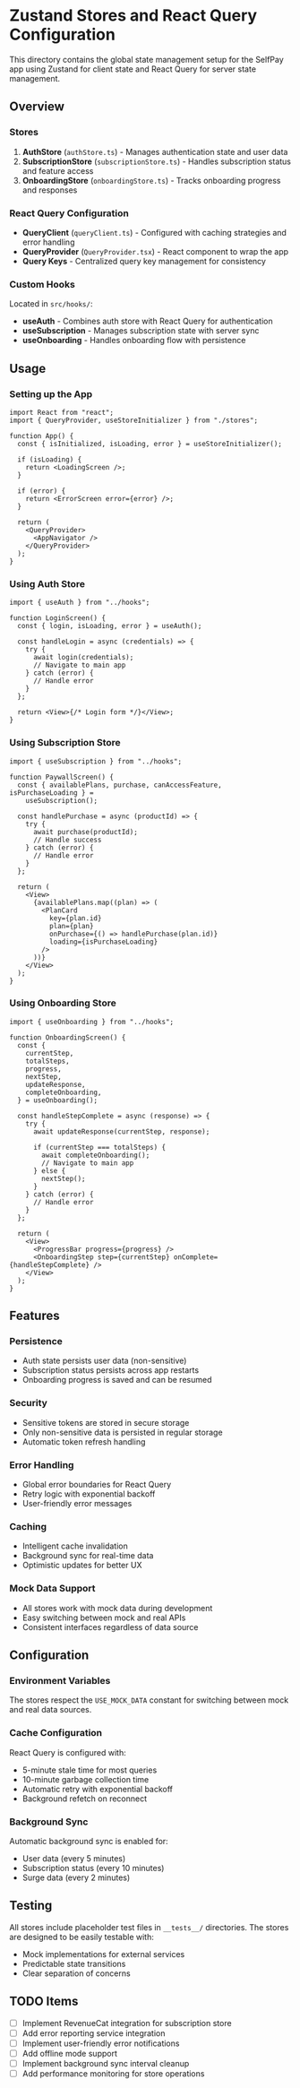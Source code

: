 # Zustand Stores and React Query Configuration

This directory contains the global state management setup for the SelfPay app using Zustand for client state and React Query for server state management.

## Overview

### Stores

1. **AuthStore** (`authStore.ts`) - Manages authentication state and user data
2. **SubscriptionStore** (`subscriptionStore.ts`) - Handles subscription status and feature access
3. **OnboardingStore** (`onboardingStore.ts`) - Tracks onboarding progress and responses

### React Query Configuration

- **QueryClient** (`queryClient.ts`) - Configured with caching strategies and error handling
- **QueryProvider** (`QueryProvider.tsx`) - React component to wrap the app
- **Query Keys** - Centralized query key management for consistency

### Custom Hooks

Located in `src/hooks/`:

- **useAuth** - Combines auth store with React Query for authentication
- **useSubscription** - Manages subscription state with server sync
- **useOnboarding** - Handles onboarding flow with persistence

## Usage

### Setting up the App

```tsx
import React from "react";
import { QueryProvider, useStoreInitializer } from "./stores";

function App() {
  const { isInitialized, isLoading, error } = useStoreInitializer();

  if (isLoading) {
    return <LoadingScreen />;
  }

  if (error) {
    return <ErrorScreen error={error} />;
  }

  return (
    <QueryProvider>
      <AppNavigator />
    </QueryProvider>
  );
}
```

### Using Auth Store

```tsx
import { useAuth } from "../hooks";

function LoginScreen() {
  const { login, isLoading, error } = useAuth();

  const handleLogin = async (credentials) => {
    try {
      await login(credentials);
      // Navigate to main app
    } catch (error) {
      // Handle error
    }
  };

  return <View>{/* Login form */}</View>;
}
```

### Using Subscription Store

```tsx
import { useSubscription } from "../hooks";

function PaywallScreen() {
  const { availablePlans, purchase, canAccessFeature, isPurchaseLoading } =
    useSubscription();

  const handlePurchase = async (productId) => {
    try {
      await purchase(productId);
      // Handle success
    } catch (error) {
      // Handle error
    }
  };

  return (
    <View>
      {availablePlans.map((plan) => (
        <PlanCard
          key={plan.id}
          plan={plan}
          onPurchase={() => handlePurchase(plan.id)}
          loading={isPurchaseLoading}
        />
      ))}
    </View>
  );
}
```

### Using Onboarding Store

```tsx
import { useOnboarding } from "../hooks";

function OnboardingScreen() {
  const {
    currentStep,
    totalSteps,
    progress,
    nextStep,
    updateResponse,
    completeOnboarding,
  } = useOnboarding();

  const handleStepComplete = async (response) => {
    try {
      await updateResponse(currentStep, response);

      if (currentStep === totalSteps) {
        await completeOnboarding();
        // Navigate to main app
      } else {
        nextStep();
      }
    } catch (error) {
      // Handle error
    }
  };

  return (
    <View>
      <ProgressBar progress={progress} />
      <OnboardingStep step={currentStep} onComplete={handleStepComplete} />
    </View>
  );
}
```

## Features

### Persistence

- Auth state persists user data (non-sensitive)
- Subscription status persists across app restarts
- Onboarding progress is saved and can be resumed

### Security

- Sensitive tokens are stored in secure storage
- Only non-sensitive data is persisted in regular storage
- Automatic token refresh handling

### Error Handling

- Global error boundaries for React Query
- Retry logic with exponential backoff
- User-friendly error messages

### Caching

- Intelligent cache invalidation
- Background sync for real-time data
- Optimistic updates for better UX

### Mock Data Support

- All stores work with mock data during development
- Easy switching between mock and real APIs
- Consistent interfaces regardless of data source

## Configuration

### Environment Variables

The stores respect the `USE_MOCK_DATA` constant for switching between mock and real data sources.

### Cache Configuration

React Query is configured with:

- 5-minute stale time for most queries
- 10-minute garbage collection time
- Automatic retry with exponential backoff
- Background refetch on reconnect

### Background Sync

Automatic background sync is enabled for:

- User data (every 5 minutes)
- Subscription status (every 10 minutes)
- Surge data (every 2 minutes)

## Testing

All stores include placeholder test files in `__tests__/` directories. The stores are designed to be easily testable with:

- Mock implementations for external services
- Predictable state transitions
- Clear separation of concerns

## TODO Items

- [ ] Implement RevenueCat integration for subscription store
- [ ] Add error reporting service integration
- [ ] Implement user-friendly error notifications
- [ ] Add offline mode support
- [ ] Implement background sync interval cleanup
- [ ] Add performance monitoring for store operations
